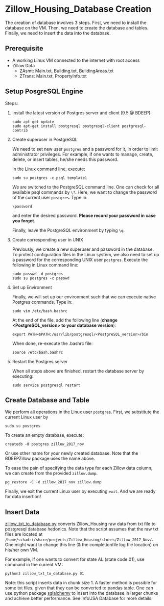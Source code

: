 # Zillow_Housing_Database Creation

The creation of database involves 3 steps. First, we need to install the database on the VM. Then, we need to create the database and tables. Finally, we need to insert the data into the database.

## Prerequisite
- A working Linux VM connected to the internet with root access
- Zillow Data
    - ZAsmt: Main.txt, Building.txt, BuildingAreas.txt
    - ZTrans: Main.txt, PropertyInfo.txt

## Setup PosgreSQL Engine
Steps:
1. Install the latest version of Postgres server and client (9.5 @ BDEEP):

    ```
    sudo apt-get update
    sudo apt-get install postgresql postgresql-client postgresql-contrib
    ```

2. Create superuser in PostgreSQL

    We need to set new user `postgres` and a password for it, in order to limit administrator privileges. For example, if one wants to manage, create, delete, or insert tables, he/she needs this password.

    In the Linux command line, execute:
    ```
    sudo su postgres -c psql template1
    ```

    We are switched to the PostgreSQL command line. One can check for all available psql commands by `\?`. Here, we want to change the password of the current user `postgres`. Type in:
    ```
    \password
    ```
    and enter the desired password. **Please record your password in case you forget.**

    Finally, leave the PostgreSQL environment by typing `\q`.

3. Create corresponding user in UNIX

    Previously, we create a new superuser and password in the database. To protect configuration files in the Linux system, we also need to set up a password for the corresponding UNIX user `postgres`. Execute the following in Linux command line:
    ```
    sudo passwd -d postgres
    sudo su postgres -c passwd
    ```

4. Set up Environment

    Finally, we will set up our environment such that we can execute native Postgres commands. Type in:
    ```
    sudo vim /etc/bash.bashrc
    ```
    At the end of the file, add the following line (**change <PostgreSQL_version> to your database version**):
    ```
    export PATH=$PATH:/usr/lib/postgresql/<PostgreSQL_version>/bin
    ```
    When done, re-execute the .bashrc file:
    ```
    source /etc/bash.bashrc
    ```

5. Restart the Postgres server

    When all steps above are finished, restart the database server by executing:
    ```
    sudo service postgresql restart
    ```

## Create Database and Table
We perform all operations in the Linux user `postgres`. First, we substitute the current Linux user by
```
sudo su postgres
```

To create an empty database, execute:
```
createdb -O postgres zillow_2017_nov
```
Or use other name for your newly created database. Note that the BDEEPZillow package uses the name above.

To ease the pain of specifying the data type for each Zillow data column, we can create from the provided `zillow.dump`.
```
pg_restore -C -d zillow_2017_nov zillow.dump
```

Finally, we exit the current Linux user by executing `exit`. And we are ready for data insertion!


## Insert Data
[zillow_txt_to_database.py](./zillow_txt_to_database.py) converts Zillow_Housing raw data from txt file to postgresql database hedonics. Note that the script assumes that the raw txt files are located at `/home/schadri/share/projects/Zillow_Housing/stores/Zillow_2017_Nov/`. One might want to change this line (& the completionfile log file location) on his/her own VM.

For example, if one wants to convert for state AL (state code 01), use command in the current VM:
```
python3 zillow_txt_to_database.py 01
```

Note: this script inserts data in chunk size 1. A faster method is possible for some txt files, given that they can be converted to pandas table. One can use python package [sqlalchemy](https://docs.sqlalchemy.org/en/13/) to insert into the database in larger chunks and achieve better performance. See InfoUSA Database for more details.
